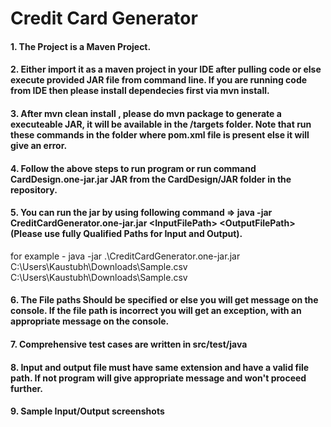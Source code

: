 # Credit Card Generator
#### 1. The Project is a Maven Project. 
#### 2. Either import it as a maven project in your IDE after pulling code or else execute provided JAR file from command line. If you are running code from IDE then please install dependecies first via  mvn install.
#### 3. After mvn clean install , please do mvn package to generate a executeable JAR, it will be available in the /targets folder. Note that run these commands in the folder where pom.xml file is present else it will give an error.
#### 4. Follow the above steps to run program or run command CardDesign.one-jar.jar JAR from the CardDesign/JAR folder in the repository.
#### 5. You can run the jar by using following command => java -jar CreditCardGenerator.one-jar.jar <InputFilePath\> <OutputFilePath\> (Please use fully Qualified Paths for Input and Output).
for example - java -jar .\CreditCardGenerator.one-jar.jar C:\Users\Kaustubh\Downloads\Sample.csv C:\Users\Kaustubh\Downloads\Sample.csv 
#### 6. The File paths Should be specified or else you will get message on the console. If the file path is incorrect you will get an exception, with an appropriate message on the console.
#### 7. Comprehensive test cases are written in src/test/java
#### 8. Input and output file must have same extension and have a valid file path. If not program will give appropriate message and won't proceed further.
#### 9. Sample Input/Output screenshots


